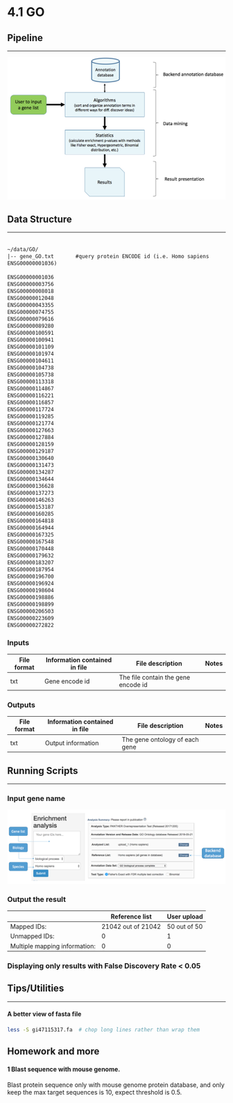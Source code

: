 # 4.1 GO

## Pipeline
---
![](./img/go1.png)


## Data Structure
---
```text

~/data/GO/
|-- gene_GO.txt       #query protein ENCODE id (i.e. Homo sapiens ENSG00000001036)

ENSG00000001036
ENSG00000003756
ENSG00000008018
ENSG00000012048
ENSG00000043355
ENSG00000074755
ENSG00000079616
ENSG00000089280
ENSG00000100591
ENSG00000100941
ENSG00000101109
ENSG00000101974
ENSG00000104611
ENSG00000104738
ENSG00000105738
ENSG00000113318
ENSG00000114867
ENSG00000116221
ENSG00000116857
ENSG00000117724
ENSG00000119285
ENSG00000121774
ENSG00000127663
ENSG00000127884
ENSG00000128159
ENSG00000129187
ENSG00000130640
ENSG00000131473
ENSG00000134287
ENSG00000134644
ENSG00000136628
ENSG00000137273
ENSG00000146263
ENSG00000153187
ENSG00000160285
ENSG00000164818
ENSG00000164944
ENSG00000167325
ENSG00000167548
ENSG00000170448
ENSG00000179632
ENSG00000183207
ENSG00000187954
ENSG00000196700
ENSG00000196924
ENSG00000198604
ENSG00000198886
ENSG00000198899
ENSG00000206503
ENSG00000223609
ENSG00000272822
```

### **Inputs**

| **File format** | **Information contained in file** | **File description** | **Notes** |
| --- | --- | --- | --- |
| txt | Gene encode id | The file contain the gene encode id |  |

### **Outputs**

| **File format** | **Information contained in file** | **File description** | **Notes** |
| --- | --- | --- |--- |
| txt |Output information | The gene ontology of each gene | |


## Running Scripts
---
###  **Input gene name**
![](./img/go_input1.png)

###  **Output the result**
||**Reference list**|**User upload**|
|-|-|-|
|Mapped IDs:|21042 out of 21042|50 out of 50|
|Unmapped IDs:|0|1|
|Multiple mapping information:|0|0|

### Displaying only results with False Discovery Rate < 0.05



## Tips/Utilities
---
#### A better view of fasta file

```bash
less -S gi47115317.fa  # chop long lines rather than wrap them
```
## Homework and more

#### 1 Blast sequence with mouse genome.
Blast protein sequence only with mouse genome protein database, and only keep the max target sequences is 10, expect threshold is 0.5.

